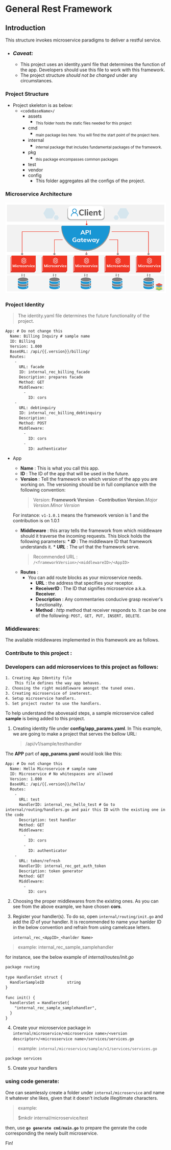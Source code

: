 # General Rest Framework

## Introduction

This structure invokes microservice paradigms to deliver a restful service.

- ### _Caveat:_
  - This project uses an identity.yaml file that determines the function of the app. Developers should use this file to work with this framework.
  - The project structure _should not be changed_ under any circumstances.

### Project Structure

- Project skeleton is as below:
  - `<codeBaseName>/`
    - assets
      - <sub>This folder hosts the static files needed for this project</sub>
    - cmd
      - <sub>main package lies here. You will find the start point of the project here.</sub>
    - internal
      - <sub>internal package that includes fundamental packages of the framework.</sub>
    - pkg
      - <sub>this package encompasses common packages</sub>
    - test
    - vendor
    - config
      - This folder aggregates all the configs of the project.

### Microservice Architecture

![Microservice architecture](/assets/ref/xenonstack-what-are-microservices.png)

### Project Identity

> The identity.yaml file determines the future functionality of the project.

```
App: # Do not change this
  Name: Billing Inquiry # sample name
  ID: Billing
  Version: 1.000
  BaseURL: /api/{{.version}}/billing/
  Routes:
    -
      URL: facade
      ID: internal_rec_billing_facade
      Description: prepares facade
      Method: GET
      Middleware:
        -
          ID: cors
    -
      URL: debtinquiry
      ID: internal_rec_billing_debtinquiry
      Description:
      Method: POST
      Middleware:
        -
          ID: cors
        -
          ID: authenticator

```

- App

  - **Name** : This is what you call this app.
  - **ID** : The ID of the app that will be used in the future.
  - **Version** : Tell the framework on which version of the app you are working on. The versioning should be in full compliance with the following convention:
    > Version: **Framework Version** - **Contribution Version**._Major Version_._Minor Version_

  For instance: `v1-1.0.1` means the framework version is 1 and the contribution is on 1.0.1

  - **Middleware** : this array tells the framework from which middleware should it traverse the incoming requests. This block holds the following parameters: \* **_ID_** : The middleware ID that framework understands it. \* **_URL_** : The url that the framework serve.
    > Recommended URL : `/<frameworkVersion>/<middlewareID>/<AppID>`
  - **Routes** :
    - You can add route blocks as your microservice needs.
      - **URL** : the address that specifies your receptor.
      - **ReceiverID** : The ID that signifies microservice a.k.a. **Receiver**.
      - **Description** : Any commentaries conducive grasp receiver's functionality.
      - **Method** : _http_ method that receiver responds to. It can be one of the following: `POST, GET, PUT, INSERT, DELETE`.

### Middlewares:

The available middlewares implemented in this framework are as follows.

### Contribute to this project :

### Developers can add microservices to this project as follows:

    1. Creating App Identity file
        This file defines the way app behaves.
    2. Choosing the right moiddleware amongst the tuned ones.
    3. Creating microservice of ineterest.
    4. Setup microservice handlers.
    5. Set project router to use the handlers.

To help understand the abovesaid steps, a sample microservice called **sample** is being added to this project.

1. Creating identity file under **config/app_params.yaml**. In This example, we are going to make a project that serves the bellow URL:
   > /api/v1/sample/testhandler

The **APP** part of **app_params.yaml** would look like this:

```
App: # Do not change this
  Name: Hello Microservice # sample name
  ID: Microservice # No whitespaces are allowed
  Version: 1.000
  BaseURL: /api/{{.version}}/hello/
  Routes:
    -
      URL: test
      HandlerID: internal_rec_hello_test # Go to internal/routing/handlers.go and pair this ID with the existing one in the code
      Description: test handler
      Method: GET
      Middleware:
        -
          ID: cors
        -
          ID: authenticator
    -
      URL: token/refresh
      HandlerID: internal_rec_get_auth_token
      Description: token generator
      Method: GET
      Middleware:
        -
          ID: cors
```

2. Choosing the proper middlewares from the existing ones. As you can see from the above example, we have chosen **cors**.

3. Register your handler(s). To do so, open `internal/routing/init.go` and add the _ID_ of your handler. It is recommended to name your hanlder ID in the below convention and refrain from using camelcase letters.

   `internal_rec_<AppID>_<hanlder Name>`

> example: internal_rec_sample_samplehandler

for instance, see the below example of _internal/routes/init.go_

    package routing

    type HandlersSet struct {
      HandlerSampleID          string
    }

    func init() {
      handlersSet = HandlersSet{
        "internal_rec_sample_samplehandler",
      }
    }

4. Create your microservice package in `internal/microservice/<microservice name>/<version descriptor>/<microsservice name>/services/services.go`

> example: `internal/microservice/sample/v1/services/services.go`

    package services

5. Create your handlers

### using code generate:

One can seamlessly create a folder under `internal/microservice` and name it whatever she likes, given that it doesn't include illegitimate characters.

> example:
>
> \$mkdir internal/microservice/test</kbd>

then, use **`go generate cmd/main.go`** to prepare the genrate the code corresponding the newly built microservice.

Fin!
